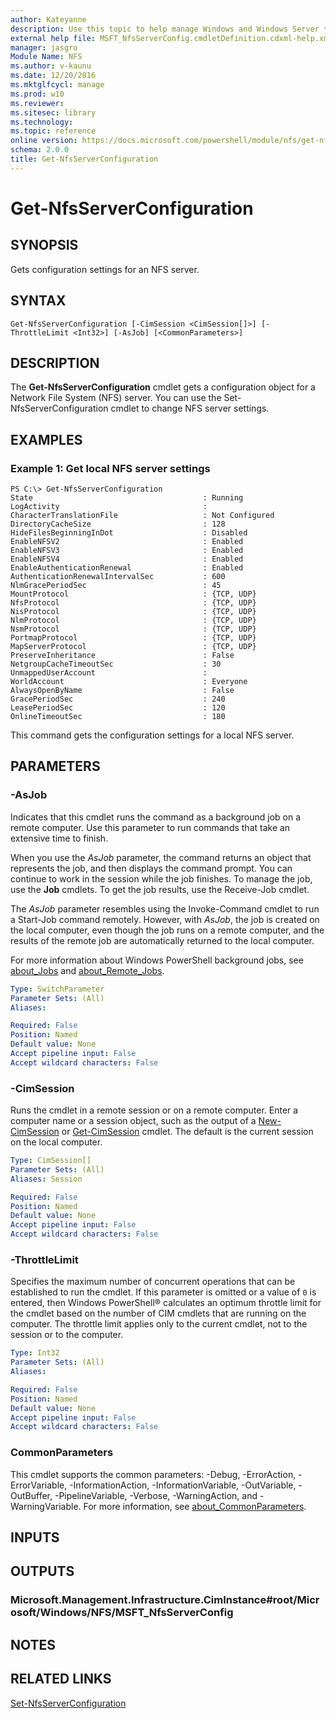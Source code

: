 ```yaml
---
author: Kateyanne
description: Use this topic to help manage Windows and Windows Server technologies with Windows PowerShell.
external help file: MSFT_NfsServerConfig.cmdletDefinition.cdxml-help.xml
manager: jasgro
Module Name: NFS
ms.author: v-kaunu
ms.date: 12/20/2016
ms.mktglfcycl: manage
ms.prod: w10
ms.reviewer: 
ms.sitesec: library
ms.technology: 
ms.topic: reference
online version: https://docs.microsoft.com/powershell/module/nfs/get-nfsserverconfiguration?view=windowsserver2016-ps&wt.mc_id=ps-gethelp
schema: 2.0.0
title: Get-NfsServerConfiguration
---
```


# Get-NfsServerConfiguration

## SYNOPSIS
Gets configuration settings for an NFS server.

## SYNTAX

```
Get-NfsServerConfiguration [-CimSession <CimSession[]>] [-ThrottleLimit <Int32>] [-AsJob] [<CommonParameters>]
```

## DESCRIPTION
The **Get-NfsServerConfiguration** cmdlet gets a configuration object for a Network File System (NFS) server.
You can use the Set-NfsServerConfiguration cmdlet to change NFS server settings.

## EXAMPLES

### Example 1: Get local NFS server settings
```
PS C:\> Get-NfsServerConfiguration
State                                      : Running
LogActivity                                :
CharacterTranslationFile                   : Not Configured
DirectoryCacheSize                         : 128
HideFilesBeginningInDot                    : Disabled
EnableNFSV2                                : Enabled
EnableNFSV3                                : Enabled
EnableNFSV4                                : Enabled
EnableAuthenticationRenewal                : Enabled
AuthenticationRenewalIntervalSec           : 600
NlmGracePeriodSec                          : 45
MountProtocol                              : {TCP, UDP}
NfsProtocol                                : {TCP, UDP}
NisProtocol                                : {TCP, UDP}
NlmProtocol                                : {TCP, UDP}
NsmProtocol                                : {TCP, UDP}
PortmapProtocol                            : {TCP, UDP}
MapServerProtocol                          : {TCP, UDP}
PreserveInheritance                        : False
NetgroupCacheTimeoutSec                    : 30
UnmappedUserAccount                        :
WorldAccount                               : Everyone
AlwaysOpenByName                           : False
GracePeriodSec                             : 240
LeasePeriodSec                             : 120
OnlineTimeoutSec                           : 180
```

This command gets the configuration settings for a local NFS server.

## PARAMETERS

### -AsJob
Indicates that this cmdlet runs the command as a background job on a remote computer.
Use this parameter to run commands that take an extensive time to finish.

When you use the *AsJob* parameter, the command returns an object that represents the job, and then displays the command prompt.
You can continue to work in the session while the job finishes.
To manage the job, use the **Job** cmdlets.
To get the job results, use the Receive-Job cmdlet.

The *AsJob* parameter resembles using the Invoke-Command cmdlet to run a Start-Job command remotely.
However, with *AsJob*, the job is created on the local computer, even though the job runs on a remote computer, and the results of the remote job are automatically returned to the local computer.

For more information about Windows PowerShell background jobs, see [about_Jobs](https://go.microsoft.com/fwlink/?LinkID=113251) and [about_Remote_Jobs](https://go.microsoft.com/fwlink/?LinkID=135184).

```yaml
Type: SwitchParameter
Parameter Sets: (All)
Aliases: 

Required: False
Position: Named
Default value: None
Accept pipeline input: False
Accept wildcard characters: False
```

### -CimSession
Runs the cmdlet in a remote session or on a remote computer.
Enter a computer name or a session object, such as the output of a [New-CimSession](https://go.microsoft.com/fwlink/p/?LinkId=227967) or [Get-CimSession](https://go.microsoft.com/fwlink/p/?LinkId=227966) cmdlet.
The default is the current session on the local computer.

```yaml
Type: CimSession[]
Parameter Sets: (All)
Aliases: Session

Required: False
Position: Named
Default value: None
Accept pipeline input: False
Accept wildcard characters: False
```

### -ThrottleLimit
Specifies the maximum number of concurrent operations that can be established to run the cmdlet.
If this parameter is omitted or a value of `0` is entered, then Windows PowerShell® calculates an optimum throttle limit for the cmdlet based on the number of CIM cmdlets that are running on the computer.
The throttle limit applies only to the current cmdlet, not to the session or to the computer.

```yaml
Type: Int32
Parameter Sets: (All)
Aliases: 

Required: False
Position: Named
Default value: None
Accept pipeline input: False
Accept wildcard characters: False
```

### CommonParameters
This cmdlet supports the common parameters: -Debug, -ErrorAction, -ErrorVariable, -InformationAction, -InformationVariable, -OutVariable, -OutBuffer, -PipelineVariable, -Verbose, -WarningAction, and -WarningVariable. For more information, see [about_CommonParameters](https://go.microsoft.com/fwlink/?LinkID=113216).

## INPUTS

## OUTPUTS

### Microsoft.Management.Infrastructure.CimInstance#root/Microsoft/Windows/NFS/MSFT_NfsServerConfig

## NOTES

## RELATED LINKS

[Set-NfsServerConfiguration](./Set-NfsServerConfiguration.md)


